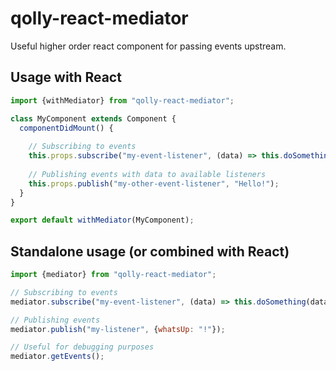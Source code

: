 # qolly-react-mediator
Useful higher order react component for passing events upstream.

## Usage with React
```javascript
import {withMediator} from "qolly-react-mediator";

class MyComponent extends Component {
  componentDidMount() {
  
    // Subscribing to events
    this.props.subscribe("my-event-listener", (data) => this.doSomething(data));
    
    // Publishing events with data to available listeners
    this.props.publish("my-other-event-listener", "Hello!");
  }
}

export default withMediator(MyComponent);
```

## Standalone usage (or combined with React)
```javascript
import {mediator} from "qolly-react-mediator";

// Subscribing to events
mediator.subscribe("my-event-listener", (data) => this.doSomething(data));

// Publishing events
mediator.publish("my-listener", {whatsUp: "!"});

// Useful for debugging purposes
mediator.getEvents();

```
